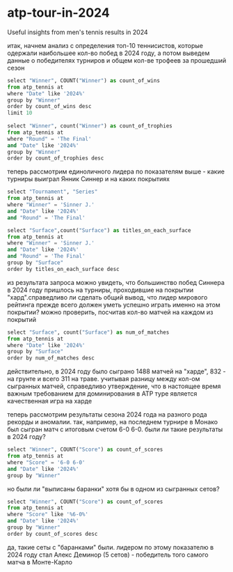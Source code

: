 # atp-tour-in-2024
Useful insights from men's tennis results in 2024

итак, начнем анализ с определения топ-10 теннисистов, которые одержали наибольшее кол-во побед в 2024 году, а потом выведем данные о победителях турниров и общем кол-ве трофеев за прошедший сезон

```python
select "Winner", COUNT("Winner") as count_of_wins
from atp_tennis at
where "Date" like '2024%'
group by "Winner"
order by count_of_wins desc
limit 10
	
select "Winner", count("Winner") as count_of_trophies
from atp_tennis at
where "Round" = 'The Final' 
and "Date" like '2024%'
group by "Winner" 
order by count_of_trophies desc
```

теперь рассмотрим единоличного лидера по показателям выше - какие турниры выиграл Янник Синнер и на каких покрытиях

```python
select "Tournament", "Series"
from atp_tennis at
where "Winner" = 'Sinner J.' 
and "Date" like '2024%' 
and "Round" = 'The Final'
```

```python
select "Surface",count("Surface") as titles_on_each_surface
from atp_tennis at
where "Winner" = 'Sinner J.' 
and "Date" like '2024%' 
and "Round" = 'The Final'
group by "Surface" 
order by titles_on_each_surface desc
```

из результата запроса можно увидеть, что большинство побед Синнера в 2024 году пришлось на турниры, проходившие на покрытии "хард".справедливо ли сделать общий вывод, что лидер мирового рейтинга прежде всего должен уметь успешно играть именно на этом покрытии? можно проверить, посчитав кол-во матчей на каждом из покрытий 

```python
select "Surface", count("Surface") as num_of_matches
from atp_tennis at
where "Date" like '2024%'
group by "Surface"
order by num_of_matches desc
```

действительно, в 2024 году было сыграно 1488 матчей на "харде", 832 - на грунте и всего 311 на траве. учитывая разницу между кол-ом сыгранных матчей, справедливо утверждение, что в настоящее время важным требованием для доминирования в ATP туре является качественная игра на харде 

теперь рассмотрим результаты сезона 2024 года на разного рода рекорды и аномалии. так, например, на последнем турнире в Монако был сыгран матч с итоговым счетом 6-0 6-0. были ли такие результаты в 2024 году? 

```python
select "Winner", COUNT("Score") as count_of_scores
from atp_tennis at
where "Score" = '6-0 6-0' 
and "Date" like '2024%'
group by "Winner"
```

но были ли "выписаны баранки" хотя бы в одном из сыгранных сетов? 

```python
select "Winner", COUNT("Score") as count_of_scores
from atp_tennis at 
where "Score" like '%6-0%' 
and "Date" like '2024%'
group by "Winner"
order by count_of_scores desc
```

да, такие сеты с "баранками" были. лидером по этому показателю в 2024 году стал Алекс Деминор (5 сетов) - победитель того самого матча в Монте-Карло 
